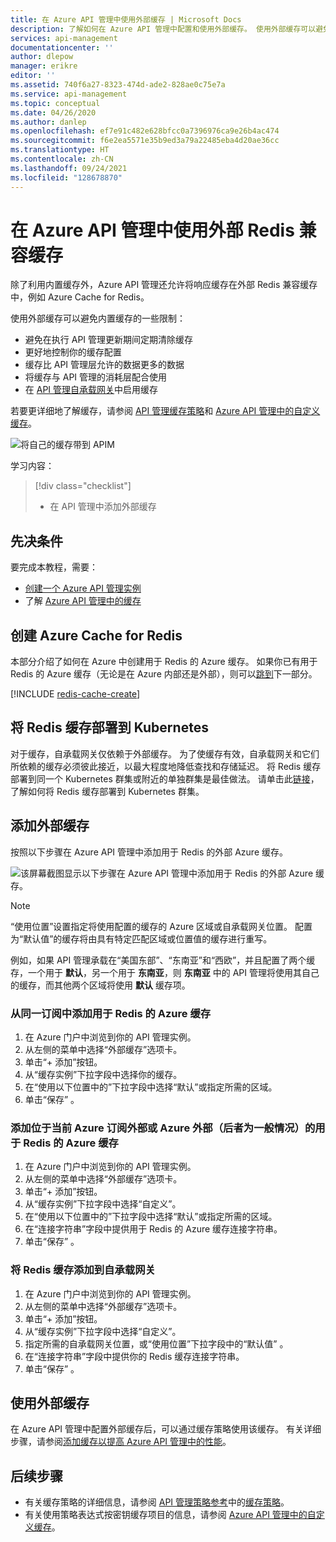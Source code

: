 ```yaml
---
title: 在 Azure API 管理中使用外部缓存 | Microsoft Docs
description: 了解如何在 Azure API 管理中配置和使用外部缓存。 使用外部缓存可以避免内置缓存的一些限制。
services: api-management
documentationcenter: ''
author: dlepow
manager: erikre
editor: ''
ms.assetid: 740f6a27-8323-474d-ade2-828ae0c75e7a
ms.service: api-management
ms.topic: conceptual
ms.date: 04/26/2020
ms.author: danlep
ms.openlocfilehash: ef7e91c482e628bfcc0a7396976ca9e26b4ac474
ms.sourcegitcommit: f6e2ea5571e35b9ed3a79a22485eba4d20ae36cc
ms.translationtype: HT
ms.contentlocale: zh-CN
ms.lasthandoff: 09/24/2021
ms.locfileid: "128678870"
---
```

# <a name="use-an-external-redis-compatible-cache-in-azure-api-management"></a>在 Azure API 管理中使用外部 Redis 兼容缓存

除了利用内置缓存外，Azure API 管理还允许将响应缓存在外部 Redis 兼容缓存中，例如 Azure Cache for Redis。

使用外部缓存可以避免内置缓存的一些限制：

* 避免在执行 API 管理更新期间定期清除缓存
* 更好地控制你的缓存配置
* 缓存比 API 管理层允许的数据更多的数据
* 将缓存与 API 管理的消耗层配合使用
* 在 [API 管理自承载网关](self-hosted-gateway-overview.md)中启用缓存

若要更详细地了解缓存，请参阅 [API 管理缓存策略](api-management-caching-policies.md)和 [Azure API 管理中的自定义缓存](api-management-sample-cache-by-key.md)。

![将自己的缓存带到 APIM](media/api-management-howto-cache-external/overview.png)

学习内容：

> [!div class="checklist"]
> * 在 API 管理中添加外部缓存

## <a name="prerequisites"></a>先决条件

要完成本教程，需要：

+ [创建一个 Azure API 管理实例](get-started-create-service-instance.md)
+ 了解 [Azure API 管理中的缓存](api-management-howto-cache.md)

## <a name="create-azure-cache-for-redis"></a><a name="create-cache"> </a>创建 Azure Cache for Redis

本部分介绍了如何在 Azure 中创建用于 Redis 的 Azure 缓存。 如果你已有用于 Redis 的 Azure 缓存（无论是在 Azure 内部还是外部），则可以<a href="#add-external-cache">跳到</a>下一部分。

[!INCLUDE [redis-cache-create](../azure-cache-for-redis/includes/redis-cache-create.md)]

## <a name="deploy-redis-cache-to-kubernetes"></a><a name="create-cache"> </a> 将 Redis 缓存部署到 Kubernetes

对于缓存，自承载网关仅依赖于外部缓存。 为了使缓存有效，自承载网关和它们所依赖的缓存必须彼此接近，以最大程度地降低查找和存储延迟。 将 Redis 缓存部署到同一个 Kubernetes 群集或附近的单独群集是最佳做法。 请单击此[链接](https://github.com/kubernetes/examples/tree/master/guestbook)，了解如何将 Redis 缓存部署到 Kubernetes 群集。

## <a name="add-an-external-cache"></a><a name="add-external-cache"> </a>添加外部缓存

按照以下步骤在 Azure API 管理中添加用于 Redis 的外部 Azure 缓存。

![该屏幕截图显示以下步骤在 Azure API 管理中添加用于 Redis 的外部 Azure 缓存。](media/api-management-howto-cache-external/add-external-cache.png)

> [!NOTE]
> “使用位置”设置指定将使用配置的缓存的 Azure 区域或自承载网关位置。 配置为“默认值”的缓存将由具有特定匹配区域或位置值的缓存进行重写。
>
> 例如，如果 API 管理承载在“美国东部”、“东南亚”和“西欧”，并且配置了两个缓存，一个用于 **默认**，另一个用于 **东南亚**，则 **东南亚** 中的 API 管理将使用其自己的缓存，而其他两个区域将使用 **默认** 缓存项。

### <a name="add-an-azure-cache-for-redis-from-the-same-subscription"></a>从同一订阅中添加用于 Redis 的 Azure 缓存

1. 在 Azure 门户中浏览到你的 API 管理实例。
2. 从左侧的菜单中选择“外部缓存”选项卡。
3. 单击“+ 添加”按钮。
4. 从“缓存实例”下拉字段中选择你的缓存。
5. 在“使用以下位置中的”下拉字段中选择“默认”或指定所需的区域。
6. 单击“保存” 。

### <a name="add-an-azure-cache-for-redis-hosted-outside-of-the-current-azure-subscription-or-azure-in-general"></a>添加位于当前 Azure 订阅外部或 Azure 外部（后者为一般情况）的用于 Redis 的 Azure 缓存

1. 在 Azure 门户中浏览到你的 API 管理实例。
2. 从左侧的菜单中选择“外部缓存”选项卡。
3. 单击“+ 添加”按钮。
4. 从“缓存实例”下拉字段中选择“自定义”。 
5. 在“使用以下位置中的”下拉字段中选择“默认”或指定所需的区域。
6. 在“连接字符串”字段中提供用于 Redis 的 Azure 缓存连接字符串。
7. 单击“保存” 。

### <a name="add-a-redis-cache-to-a-self-hosted-gateway"></a>将 Redis 缓存添加到自承载网关

1. 在 Azure 门户中浏览到你的 API 管理实例。
2. 从左侧的菜单中选择“外部缓存”选项卡。
3. 单击“+ 添加”按钮。
4. 从“缓存实例”下拉字段中选择“自定义”。 
5. 指定所需的自承载网关位置，或“使用位置”下拉字段中的“默认值” 。
6. 在“连接字符串”字段中提供你的 Redis 缓存连接字符串。
7. 单击“保存” 。

## <a name="use-the-external-cache"></a>使用外部缓存

在 Azure API 管理中配置外部缓存后，可以通过缓存策略使用该缓存。 有关详细步骤，请参阅[添加缓存以提高 Azure API 管理中的性能](api-management-howto-cache.md)。

## <a name="next-steps"></a><a name="next-steps"> </a>后续步骤

* 有关缓存策略的详细信息，请参阅 [API 管理策略参考][API Management policy reference]中的[缓存策略][Caching policies]。
* 有关使用策略表达式按密钥缓存项目的信息，请参阅 [Azure API 管理中的自定义缓存](api-management-sample-cache-by-key.md)。

[API Management policy reference]: ./api-management-policies.md
[Caching policies]: ./api-management-caching-policies.md
